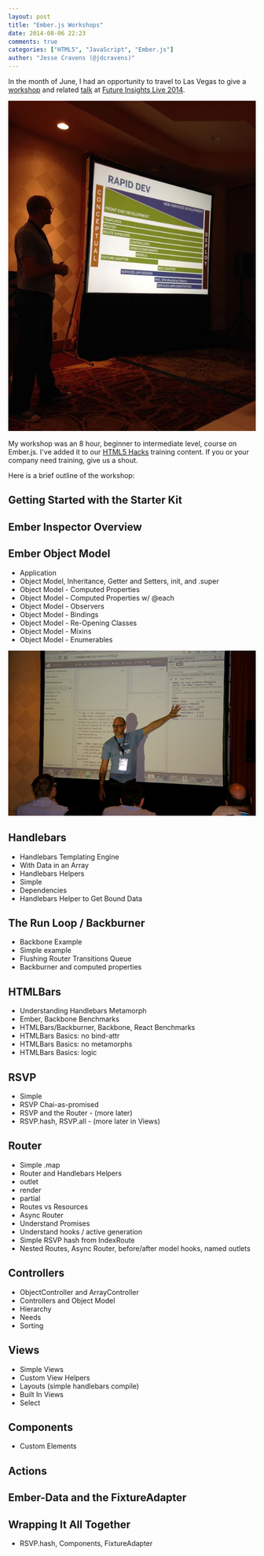 ```yaml
---
layout: post
title: "Ember.js Workshops"
date: 2014-08-06 22:23
comments: true
categories: ["HTML5", "JavaScript", "Ember.js"]
author: "Jesse Cravens (@jdcravens)"
---
```


In the month of June, I had an opportunity to travel to Las Vegas to give a [workshop](http://futureinsightslive.com/las-vegas-2014/schedule/workshop-info) and related [talk](http://futureinsightslive.com/las-vegas-2014/schedule/day-1) at [Future Insights Live 2014](http://futureinsightslive.com/las-vegas-2014/).

<img class="imgR400" alt="Jesse Cravens Future Insights 2014" src="/images/future_insights/workshop2.jpg">

My workshop was an 8 hour, beginner to intermediate level, course on Ember.js. I've added it to our [HTML5 Hacks](http://html5hacks.com/training) training content.
If you or your company need training, give us a shout.

Here is a brief outline of the workshop:

## Getting Started with the Starter Kit
## Ember Inspector Overview

## Ember Object Model
* Application
* Object Model, Inheritance, Getter and Setters, init, and .super
* Object Model - Computed Properties
* Object Model - Computed Properties w/ @each
* Object Model - Observers
* Object Model - Bindings
* Object Model - Re-Opening Classes
* Object Model - Mixins
* Object Model - Enumerables

<img class="imgR400" alt="Jesse Cravens Future Insights 2014" src="/images/future_insights/workshop.jpg">

## Handlebars
* Handlebars Templating Engine
* With Data in an Array
* Handlebars Helpers
* Simple
* Dependencies
* Handlebars Helper to Get Bound Data

## The Run Loop / Backburner
* Backbone Example
* Simple example
* Flushing Router Transitions Queue
* Backburner and computed properties

## HTMLBars
* Understanding Handlebars Metamorph
* Ember, Backbone Benchmarks
* HTMLBars/Backburner, Backbone, React Benchmarks
* HTMLBars Basics: no bind-attr
* HTMLBars Basics: no metamorphs
* HTMLBars Basics: logic

## RSVP
* Simple
* RSVP Chai-as-promised
* RSVP and the Router - (more later)
* RSVP.hash, RSVP.all - (more later in Views)

## Router
* Simple .map
* Router and Handlebars Helpers
* outlet
* render
* partial
* Routes vs Resources
* Async Router
* Understand Promises
* Understand hooks / active generation
* Simple RSVP hash from IndexRoute
* Nested Routes, Async Router, before/after model hooks, named outlets

## Controllers

* ObjectController and ArrayController
* Controllers and Object Model
* Hierarchy
* Needs
* Sorting

## Views
* Simple Views
* Custom View Helpers
* Layouts (simple handlebars compile)
* Built In Views
* Select

## Components
* Custom Elements

## Actions

## Ember-Data and the FixtureAdapter

## Wrapping It All Together
* RSVP.hash, Components, FixtureAdapter
